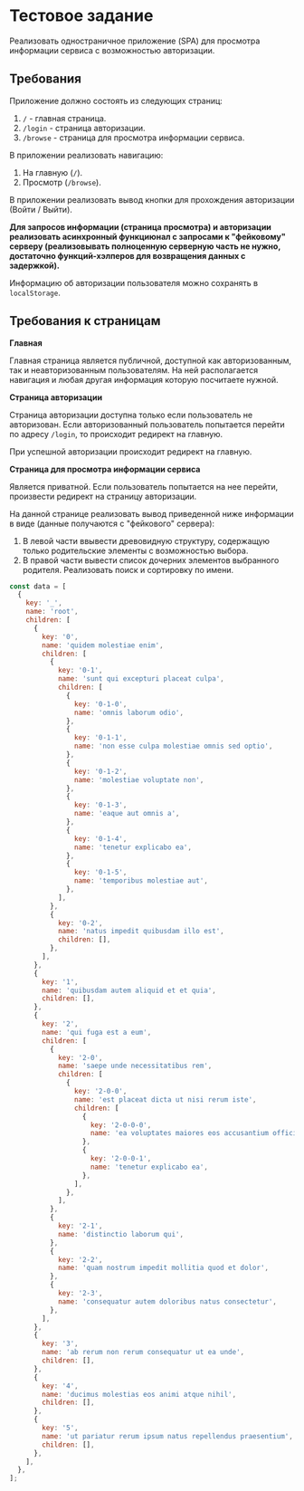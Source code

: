 # Тестовое задание

Реализовать одностраничное приложение (SPA) для просмотра информации сервиса с возможностью авторизации.

## Требования

Приложение должно состоять из следующих страниц:

1. `/` - главная страница.
2. `/login` - страница авторизации.
3. `/browse` - страница для просмотра информации сервиса.

В приложении реализовать навигацию:

1. На главную (`/`).
2. Просмотр (`/browse`).

В приложении реализовать вывод кнопки для прохождения авторизации (Войти / Выйти).

**Для запросов информации (страница просмотра) и авторизации реализовать асинхронный функциюнал с запросами к "фейковому" серверу (реализовывать полноценную серверную часть не нужно, достаточно функций-хэлперов для возвращения данных с задержкой).**

Информацию об авторизации пользователя можно сохранять в `localStorage`.

## Требования к страницам

**Главная**

Главная страница является публичной, доступной как авторизованным, так и неавторизованным пользователям. На ней располагается навигация и любая другая информация которую посчитаете нужной.

**Страница авторизации**

Страница авторизации доступна только если пользователь не авторизован. Если авторизованный пользователь попытается перейти по адресу `/login`, то происходит редирект на главную.

При успешной авторизации происходит редирект на главную.

**Страница для просмотра информации сервиса**

Является приватной. Если пользователь попытается на нее перейти, произвести редирект на страницу авторизации.

На данной странице реализовать вывод приведенной ниже информации в виде (данные получаются с "фейкового" сервера):

1. В левой части ввывести древовидную структуру, содержащую только родительские элементы с возможностью выбора.
2. В правой части вывести список дочерних элементов выбранного родителя. Реализовать поиск и сортировку по имени.

```js
const data = [
  {
    key: '_',
    name: 'root',
    children: [
      {
        key: '0',
        name: 'quidem molestiae enim',
        children: [
          {
            key: '0-1',
            name: 'sunt qui excepturi placeat culpa',
            children: [
              {
                key: '0-1-0',
                name: 'omnis laborum odio',
              },
              {
                key: '0-1-1',
                name: 'non esse culpa molestiae omnis sed optio',
              },
              {
                key: '0-1-2',
                name: 'molestiae voluptate non',
              },
              {
                key: '0-1-3',
                name: 'eaque aut omnis a',
              },
              {
                key: '0-1-4',
                name: 'tenetur explicabo ea',
              },
              {
                key: '0-1-5',
                name: 'temporibus molestiae aut',
              },
            ],
          },
          {
            key: '0-2',
            name: 'natus impedit quibusdam illo est',
            children: [],
          },
        ],
      },
      {
        key: '1',
        name: 'quibusdam autem aliquid et et quia',
        children: [],
      },
      {
        key: '2',
        name: 'qui fuga est a eum',
        children: [
          {
            key: '2-0',
            name: 'saepe unde necessitatibus rem',
            children: [
              {
                key: '2-0-0',
                name: 'est placeat dicta ut nisi rerum iste',
                children: [
                  {
                    key: '2-0-0-0',
                    name: 'ea voluptates maiores eos accusantium officiis tempore mollitia consequatur',
                  },
                  {
                    key: '2-0-0-1',
                    name: 'tenetur explicabo ea',
                  },
                ],
              },
            ],
          },
          {
            key: '2-1',
            name: 'distinctio laborum qui',
          },
          {
            key: '2-2',
            name: 'quam nostrum impedit mollitia quod et dolor',
          },
          {
            key: '2-3',
            name: 'consequatur autem doloribus natus consectetur',
          },
        ],
      },
      {
        key: '3',
        name: 'ab rerum non rerum consequatur ut ea unde',
        children: [],
      },
      {
        key: '4',
        name: 'ducimus molestias eos animi atque nihil',
        children: [],
      },
      {
        key: '5',
        name: 'ut pariatur rerum ipsum natus repellendus praesentium',
        children: [],
      },
    ],
  },
];
```
